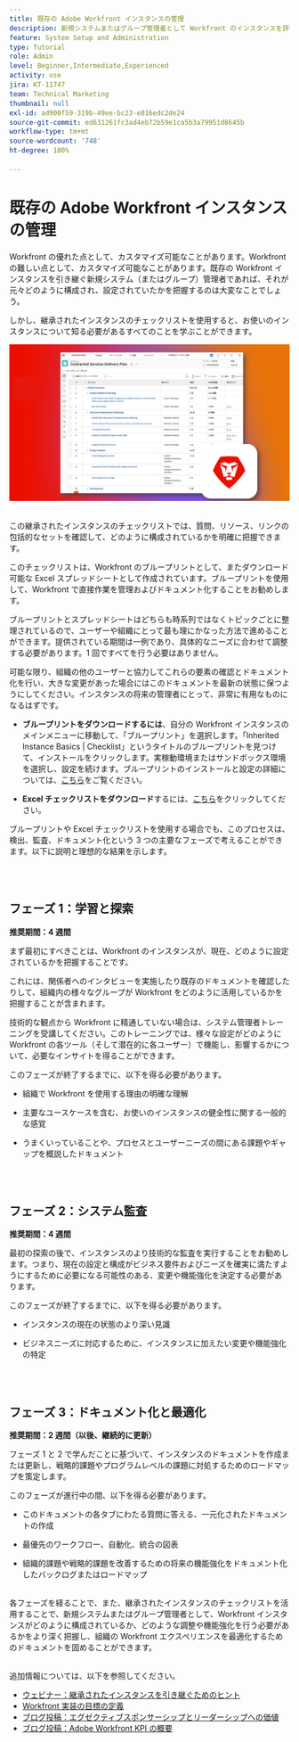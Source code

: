 ```yaml
---
title: 既存の Adobe Workfront インスタンスの管理
description: 新規システムまたはグループ管理者として Workfront のインスタンスを評価、把握および最適化するためのキーフレーズについて説明します。
feature: System Setup and Administration
type: Tutorial
role: Admin
level: Beginner,Intermediate,Experienced
activity: use
jira: KT-11747
team: Technical Marketing
thumbnail: null
exl-id: ad900f59-319b-49ee-bc23-e816edc2de24
source-git-commit: ed631261fc3ad4eb72b59e1ca5b3a79951d8645b
workflow-type: tm+mt
source-wordcount: '748'
ht-degree: 100%

---
```


# 既存の Adobe Workfront インスタンスの管理

Workfront の優れた点として、カスタマイズ可能なことがあります。Workfront の難しい点として、カスタマイズ可能なことがあります。既存の Workfront インスタンスを引き継ぐ新規システム（またはグループ）管理者であれば、それが元々どのように構成され、設定されていたかを把握するのは大変なことでしょう。

しかし、継承されたインスタンスのチェックリストを使用すると、お使いのインスタンスについて知る必要があるすべてのことを学ぶことができます。

![継承されたインスタンスのチェックリストの画像](assets/wf-inherited-instance-image.png)
<br></br>

この継承されたインスタンスのチェックリストでは、質問、リソース、リンクの包括的なセットを確認して、どのように構成されているかを明確に把握できます。

このチェックリストは、Workfront のブループリントとして、またダウンロード可能な Excel スプレッドシートとして作成されています。ブループリントを使用して、Workfront で直接作業を管理およびドキュメント化することをお勧めします。

ブループリントとスプレッドシートはどちらも時系列ではなくトピックごとに整理されているので、ユーザーや組織にとって最も理にかなった方法で進めることができます。提供されている期間は一例であり、具体的なニーズに合わせて調整する必要があります。1 回ですべてを行う必要はありません。

可能な限り、組織の他のユーザーと協力してこれらの要素の確認とドキュメント化を行い、大きな変更があった場合にはこのドキュメントを最新の状態に保つようにしてください。インスタンスの将来の管理者にとって、非常に有用なものになるはずです。

* <b>ブループリントをダウンロードするには</b>、自分の Workfront インスタンスのメインメニューに移動して、「ブループリント」を選択します。「Inherited Instance Basics | Checklist」というタイトルのブループリントを見つけて、インストールをクリックします。実稼動環境またはサンドボックス環境を選択し、設定を続けます。ブループリントのインストールと設定の詳細については、[こちら](https://experienceleague.adobe.com/docs/workfront/using/administration-and-setup/blueprints/blueprints-install.html?lang=ja)をご覧ください。

* <b>Excel チェックリストをダウンロード</b>するには、[こちら](assets/adobe-workfront-system-admin-playbook-inherited-instance.xlsx)をクリックしてください。

ブループリントや Excel チェックリストを使用する場合でも、このプロセスは、検出、監査、ドキュメント化という 3 つの主要なフェーズで考えることができます。以下に説明と理想的な結果を示します。

<br>
</br>

## フェーズ 1：学習と探索

<b>推奨期間：4 週間</b>

まず最初にすべきことは、Workfront のインスタンスが、現在、どのように設定されているかを把握することです。

これには、関係者へのインタビューを実施したり既存のドキュメントを確認したりして、組織内の様々なグループが Workfront をどのように活用しているかを把握することが含まれます。

技術的な観点から Workfront に精通していない場合は、システム管理者トレーニングを受講してください。このトレーニングでは、様々な設定がどのように Workfront の各ツール（そして潜在的に各ユーザー）で機能し、影響するかについて、必要なインサイトを得ることができます。

このフェーズが終了するまでに、以下を得る必要があります。

* 組織で Workfront を使用する理由の明確な理解

* 主要なユースケースを含む、お使いのインスタンスの健全性に関する一般的な感覚

* うまくいっていることや、プロセスとユーザーニーズの間にある課題やギャップを概説したドキュメント
<br>
</br>

## フェーズ 2：システム監査

<b>推奨期間：4 週間 </b>

最初の探索の後で、インスタンスのより技術的な監査を実行することをお勧めします。つまり、現在の設定と構成がビジネス要件およびニーズを確実に満たすようにするために必要になる可能性のある、変更や機能強化を決定する必要があります。

このフェーズが終了するまでに、以下を得る必要があります。

* インスタンスの現在の状態のより深い見識

* ビジネスニーズに対応するために、インスタンスに加えたい変更や機能強化の特定
<br>
</br>

## フェーズ 3：ドキュメント化と最適化

<b>推奨期間：2 週間（以後、継続的に更新） </b>

フェーズ 1 と 2 で学んだことに基づいて、インスタンスのドキュメントを作成または更新し、戦略的課題やプログラムレベルの課題に対処するためのロードマップを策定します。

このフェーズが進行中の間、以下を得る必要があります。

* このドキュメントの各タブにわたる質問に答える、一元化されたドキュメントの作成

* 最優先のワークフロー、自動化、統合の図表

* 組織的課題や戦略的課題を改善するための将来の機能強化をドキュメント化したバックログまたはロードマップ

<br>
各フェーズを経ることで、また、継承されたインスタンスのチェックリストを活用することで、新規システムまたはグループ管理者として、Workfront インスタンスがどのように構成されているか、どのような調整や機能強化を行う必要があるかをより深く把握し、組織の Workfront エクスペリエンスを最適化するためのドキュメントを固めることができます。

<br>
</br>

追加情報については、以下を参照してください。
* [ウェビナー：継承されたインスタンスを引き継ぐためのヒント](https://experienceleaguecommunities.adobe.com/t5/workfront-discussions/webinar-system-admin-essentials-tips-for-taking-over-an-existing/td-p/571873?profile.language=ja)
* [Workfront 実装の目標の定義](https://experienceleague.adobe.com/docs/workfront/using/administration-and-setup/get-started-administration/define-wf-goals-objectives.html?lang=ja)
* [ブログ投稿：エグゼクティブスポンサーシップとリーダーシップへの価値](https://experienceleaguecommunities.adobe.com/t5/workfront-blogs/customer-success-tips-executive-sponsorship-and-value-to/ba-p/518353?profile.language=ja)
* [ブログ投稿：Adobe Workfront KPI の概要](https://experienceleaguecommunities.adobe.com/t5/workfront-blogs/kpi-dashboards-in-the-new-workfront-experience-introduction-to/ba-p/549001?profile.language=ja)
